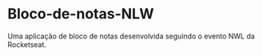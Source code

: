 # Bloco-de-notas-NLW
 Uma aplicação de bloco de notas desenvolvida seguindo o evento NWL da Rocketseat.
